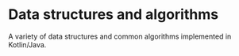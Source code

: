 # Data structures and algorithms

A variety of data structures and common algorithms implemented in Kotlin/Java.
